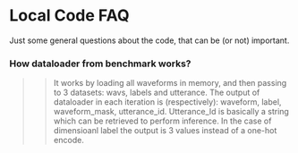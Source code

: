 # Local Code FAQ

Just some general questions about the code, that can be (or not) important.

### How dataloader from benchmark works?
>> It works by loading all waveforms in memory, and then passing to 3 datasets: wavs, labels and utterance. The output of dataloader in each iteration is (respectively): waveform, label, waveform_mask, utterance_id. Utterance_Id is basically a string which can be retrieved to perform inference. In the case of dimensioanl label the output is 3 values instead of a one-hot encode.
